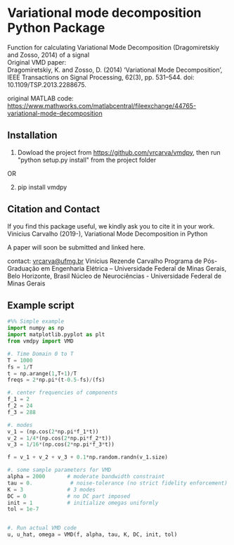 # Variational mode decomposition Python Package

Function for calculating Variational Mode Decomposition (Dragomiretskiy and Zosso, 2014) of a signal  
Original VMD paper:  
Dragomiretskiy, K. and Zosso, D. (2014) ‘Variational Mode Decomposition’, 
IEEE Transactions on Signal Processing, 62(3), pp. 531–544. doi: 10.1109/TSP.2013.2288675.

original MATLAB code: https://www.mathworks.com/matlabcentral/fileexchange/44765-variational-mode-decomposition  


## Installation 

1) Dowload the project from https://github.com/vrcarva/vmdpy, then run "python setup.py install" from the project folder

OR

2) pip install vmdpy

## Citation and Contact
If you find this package useful, we kindly ask you to cite it in your work. 
Vinicius Carvalho (2019-), Variational Mode Decomposition in Python

A paper will soon be submitted and linked here.

contact: vrcarva@ufmg.br
Vinícius Rezende Carvalho
Programa de Pós-Graduação em Engenharia Elétrica – Universidade Federal de Minas Gerais, Belo Horizonte, Brasil
Núcleo de Neurociências - Universidade Federal de Minas Gerais


## Example script
```python
#%% Simple example  
import numpy as np  
import matplotlib.pyplot as plt  
from vmdpy import VMD  

#. Time Domain 0 to T  
T = 1000  
fs = 1/T  
t = np.arange(1,T+1)/T  
freqs = 2*np.pi*(t-0.5-fs)/(fs)  

#. center frequencies of components  
f_1 = 2  
f_2 = 24  
f_3 = 288  

#. modes  
v_1 = (np.cos(2*np.pi*f_1*t))  
v_2 = 1/4*(np.cos(2*np.pi*f_2*t))  
v_3 = 1/16*(np.cos(2*np.pi*f_3*t))  

f = v_1 + v_2 + v_3 + 0.1*np.random.randn(v_1.size)  

#. some sample parameters for VMD  
alpha = 2000       # moderate bandwidth constraint  
tau = 0.            # noise-tolerance (no strict fidelity enforcement)  
K = 3              # 3 modes  
DC = 0             # no DC part imposed  
init = 1           # initialize omegas uniformly  
tol = 1e-7  


#. Run actual VMD code  
u, u_hat, omega = VMD(f, alpha, tau, K, DC, init, tol)  
```